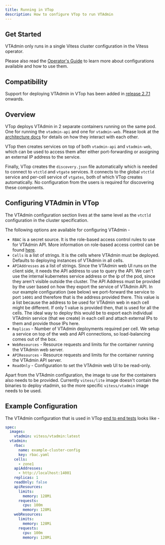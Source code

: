 ```yaml
---
title: Running in VTop
description: How to configure VTop to run VTAdmin
---
```


## Get Started

VTAdmin only runs in a single Vitess cluster configuration in the Vitess operator.

Please also read the [Operator's Guide](../operators_guide) to learn more about configurations available and how to use them.

## Compatibility

Support for deploying VTAdmin in VTop has been added in [release 2.7.1](https://github.com/planetscale/vitess-operator/releases/tag/v2.7.1) onwards.

## Overview

VTop deploys VTAdmin in 2 separate containers running on the same pod. One for running the `vtadmin-api` and one for `vtadmin-web`. Please look at the [architecture docs](../architecture) for details on how they interact with each other.

VTop then creates services on top of both `vtadmin-api` and `vtadmin-web`, which can be used to access them after either port-forwarding or assigning an external IP address to the service.

Finally, VTop creates the `discovery.json` file automatically which is needed to connect to `vtctld` and `vtgate` services. It connects to the global `vtctld` service and per-cell service of `vtgates`, both of which VTop creates automatically. No configuration from the users is required for discovering these components.

## Configuring VTAdmin in VTop

The VTAdmin configuration section lives at the same level as the `vtctld` configuration in the cluster specification.

The following options are available for configuring VTAdmin - 

- `RBAC` is a secret source. It is the role-based access control rules to use for VTAdmin API. More information on role-based access control can be found [here](../role-based-access-control).
- `Cells` is a list of strings. It is the cells where VTAdmin must be deployed. Defaults to deploying instances of VTAdmin in all cells.
- `APIAddresses` as a list of strings. Since the VTAdmin web UI runs on the client side, it needs the API address to use to query the API. We can't use the internal kubernetes service address or the ip of the pod, since they aren't visible outside the cluster. The API Address must be provided by the user based on how they export the service of VTAdmin API. In our example configuration (see below) we port-forward the service to port `14001` and therefore that is the address provided there. This value is a list because the address to be used for VTAdmin web in each cell might be different. If only 1 value is provided then, that is used for all the cells. The ideal way to deploy this would be to export each individual VTAdmin service (that we create) in each cell and attach external IPs to them and provide those IPs here.
- `Replicas` - Number of VTAdmin deployments required per cell. We setup a service on top of the web and API connections, so load-balancing comes out of the box.
- `WebResources` - Resource requests and limits for the container running the VTAdmin web server.
- `APIResources` - Resource requests and limits for the container running the VTAdmin API server.
- `ReadOnly` - Configuration to set the VTAdmin web UI to be read-only.

Apart from the VTAdmin configuration, the image to use for the containers also needs to be provided. Currently `vitess/lite` image doesn't contain the binaries to deploy vtadmin, so the more specific `vitess/vtadmin` image needs to be used.

## Example Configuration

The VTAdmin configuration that is used in VTop [end to end tests](https://github.com/planetscale/vitess-operator/tree/main/test/endtoend) looks like - 

```yaml
spec:
  images:
    vtadmin: vitess/vtadmin:latest
  vtadmin:
    rbac:
      name: example-cluster-config
      key: rbac.yaml
    cells:
      - zone1
    apiAddresses:
      - http://localhost:14001
    replicas: 1
    readOnly: false
    apiResources:
      limits:
        memory: 128Mi
      requests:
        cpu: 100m
        memory: 128Mi
    webResources:
      limits:
        memory: 128Mi
      requests:
        cpu: 100m
        memory: 128Mi
```
